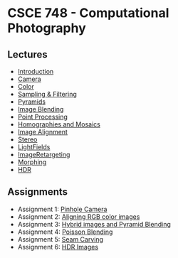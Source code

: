 # CSCE 748 - Computational Photography 

## Lectures
* [Introduction](./Slides/01_Introduction.pdf)
* [Camera](./Slides/02_Camera.pdf)
* [Color](./Slides/03_Color.pdf)
* [Sampling & Filtering](./Slides/04_Sampling&Filtering.pdf)
* [Pyramids](./Slides/05_Pyramids.pdf)
* [Image Blending](./Slides/06_ImageBlending.pdf)
* [Point Processing](./Slides/07_PointProcessing.pdf)
* [Homographies and Mosaics](./Slides/08_Homographies.pdf)
* [Image Alignment](./Slides/09_ImageAlignment.pdf)
* [Stereo](./Slides/10_Stereo.pdf)
* [LightFields](./Slides/11_LightFields.pdf)
* [ImageRetargeting](./Slides/12_ImageRetargeting.pdf)
* [Morphing](./Slides/13_Morphing.pdf)
* [HDR](./Slides/14_HDR.pdf)

## Assignments
* Assignment 1: [Pinhole Camera](./Assignments/Assignment_01)
* Assignment 2: [Aligning RGB color images](./Assignments/Assignment_02)
* Assignment 3: [Hybrid images and Pyramid Blending](./Assignments/Assignment_03)
* Assignment 4: [Poisson Blending](./Assignments/Assignment_04)
* Assignment 5: [Seam Carving](./Assignments/Assignment_05)
* Assignment 6: [HDR Images](./Assignments/Assignment_06)
